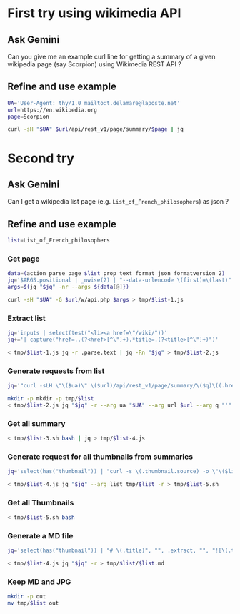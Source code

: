 # First try using wikimedia API

## Ask Gemini

Can you give me an example curl line for getting a summary of a given
wikipedia page (say Scorpion) using Wikimedia REST API ?

## Refine and use example

```bash
UA='User-Agent: thy/1.0 mailto:t.delamare@laposte.net'
url=https://en.wikipedia.org
page=Scorpion

curl -sH "$UA" $url/api/rest_v1/page/summary/$page | jq
```

# Second try

## Ask Gemini

Can I get a wikipedia list page (e.g. `List_of_French_philosophers`) as json ?

## Refine and use example

```bash
list=List_of_French_philosophers
```

### Get page

```bash
data=(action parse page $list prop text format json formatversion 2)
jq='$ARGS.positional | _nwise(2) | "--data-urlencode \(first)=\(last)"'
args=$(jq "$jq" -nr --args ${data[@]})

curl -sH "$UA" -G $url/w/api.php $args > tmp/$list-1.js
```

### Extract list

```bash
jq='inputs | select(test("<li><a href=\"/wiki/"))'
jq+='| capture("href=..(?<href>[^\"]+).*title=.(?<title>[^\"]+)")'

< tmp/$list-1.js jq -r .parse.text | jq -Rn "$jq" > tmp/$list-2.js
```

### Generate requests from list

```bash
jq='"curl -sLH \"\($ua)\" \($url)/api/rest_v1/page/summary/\($q)\((.href / "/")[-1])\($q)"'

mkdir -p mkdir -p tmp/$list
< tmp/$list-2.js jq "$jq" -r --arg ua "$UA" --arg url $url --arg q "'" > tmp/$list-3.sh
```

### Get all summary

```bash
< tmp/$list-3.sh bash | jq > tmp/$list-4.js
```

### Generate request for all thumbnails from summaries

```bash
jq='select(has("thumbnail")) | "curl -s \(.thumbnail.source) -o \"\($list)/\(.title).jpg\""'

< tmp/$list-4.js jq "$jq" --arg list tmp/$list -r > tmp/$list-5.sh
```

### Get all Thumbnails

```bash
< tmp/$list-5.sh bash
```

### Generate a MD file

```bash
jq='select(has("thumbnail")) | "# \(.title)", "", .extract, "", "![\(.title)](\(.title).jpg)", ""'

< tmp/$list-4.js jq "$jq" -r > tmp/$list/$list.md
```

### Keep MD and JPG

```bash
mkdir -p out
mv tmp/$list out
```
